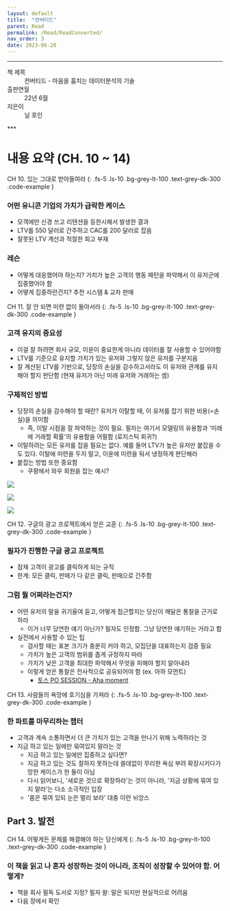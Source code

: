 ```yaml
---
layout: default
title:  "컨버티드"
parent: Read
permalink: /Read/ReadConverted/
nav_order: 3
date: 2023-06-20
---
```


***
<dl>
  <dt>책 제목</dt>
  <dd>컨버티드 - 마음을 훔치는 데이터분석의 기술</dd>
<dt>출판연월</dt>
  <dd>22년 6월</dd>
  <dt>지은이</dt>
  <dd>닐 호인</dd>
</dl>
***


# **내용 요약 (CH. 10 ~ 14)**

CH 10. 있는 그대로 받아들여라
{: .fs-5 .ls-10 .bg-grey-lt-100 .text-grey-dk-300 .code-example }

### 어떤 유니콘 기업의 가치가 급락한 케이스
- 모객에만 신경 쓰고 리텐션을 등한시해서 발생한 결과
- LTV를 550 달러로 간주하고 CAC를 200 달러로 잡음
- 잘못된 LTV 계산과 적절한 회고 부재

### 레슨
- 어떻게 대응했어야 하는지? 가치가 높은 고객의 행동 패턴을 파악해서 이 유저군에 집중했어야 함
- 어떻게 집중하란건지? 추천 시스템 & 교차 판매


CH 11. 잘 안 되면 미련 없이 돌아서라
{: .fs-5 .ls-10 .bg-grey-lt-100 .text-grey-dk-300 .code-example }

### 고객 유지의 중요성
- 이걸 잘 하려면 회사 규모, 이윤이 중요한게 아니라 데이터를 잘 사용할 수 있어야함
- LTV를 기준으로 유지할 가치가 있는 유저와 그렇지 않은 유저를 구분지음
- 잘 계산된 LTV를 기반으로, 당장의 손실을 감수하고서라도 이 유저와 관계를 유지해야 할지 판단함 (현재 유저가 아닌 미래 유저와 거래하는 셈)

### 구체적인 방법
- 당장의 손실을 감수해야 할 때란? 유저가 이탈할 때, 이 유저를 잡기 위한 비용(=손실)을 의미함
  - 즉, 이탈 시점을 잘 파악하는 것이 필요. 필자는 여기서 모델링의 유용함과 '미래에 거래할 확률'의 유용함을 어필함 (로지스틱 회귀?)
- 이탈하려는 모든 유저를 잡을 필요는 없다. 예를 들어 LTV가 높은 유저만 붙잡을 수도 있다. 이탈에 미련을 두지 말고, 이윤에 미련을 둬서 냉정하게 판단해라
- 붙잡는 방법 또한 중요함
  - 쿠팡에서 와우 회원을 잡는 예시?

![](https://s-seo.github.io/assets/images/post_converted_1.png)

![](https://s-seo.github.io/assets/images/post_converted_2.png)

![](https://s-seo.github.io/assets/images/post_converted_3.png)

CH 12. 구글의 광고 프로젝트에서 얻은 교훈
{: .fs-5 .ls-10 .bg-grey-lt-100 .text-grey-dk-300 .code-example }

### 필자가 진행한 구글 광고 프로젝트
- 잠재 고객이 광고를 클릭하게 되는 규칙
- 한계: 모든 클릭, 판매가 다 같은 클릭, 판매으로 간주함

### 그럼 뭘 어쩌라는건지?
- 어떤 유저의 말을 귀기울여 듣고, 어떻게 접근할지는 당신이 깨달은 통찰을 근거로 하라
  - 이거 너무 당연한 얘기 아닌가? 필자도 인정함. 그냥 당연한 얘기하는 거라고 함
- 실전에서 사용할 수 있는 팁
  - 검사할 때는 표본 크기가 충분히 커야 하고, 모집단을 대표하는지 검증 필요
  - 가치가 높은 고객의 범위를 좁게 규정하지 마라
  - 가치가 낮은 고객을 최대한 파악해서 무엇을 피해야 할지 알아내라
  - 이렇게 얻은 통찰은 전사적으로 공유되어야 함 (ex. 아하 모먼트)
    - [토스 PO SESSION - Aha moment](https://www.youtube.com/watch?v=0KgOCKJ1PG4)

CH 13. 사람들의 욕망에 호기심을 가져라
{: .fs-5 .ls-10 .bg-grey-lt-100 .text-grey-dk-300 .code-example }

### 한 파트를 마무리하는 챕터
- 고객과 계속 소통하면서 더 큰 가치가 있는 고객을 만나기 위해 노력하라는 것
- 지금 하고 있는 일에만 묶여있지 말라는 것
  - 지금 하고 있는 일에만 집중하고 싶다면?
  - 지금 하고 있는 것도 잘하지 못하는데 쓸데없이 무리한 욕심 부려 확장시키다가 망한 케이스가 한 둘이 아님
  - 다시 읽어보니, '새로운 것으로 확장하라'는 것이 아니라, '지금 상황에 묶여 있지 말라'는 다소 소극적인 입장
  - '몸은 묶여 있되 눈은 멀리 보라' 대충 이런 뉘앙스

## Part 3. 발전

CH 14. 어떻게든 문제를 해결해야 하는 당신에게
{: .fs-5 .ls-10 .bg-grey-lt-100 .text-grey-dk-300 .code-example }

### 이 책을 읽고 나 혼자 성장하는 것이 아니라, 조직이 성장할 수 있어야 함. 어떻게?
- 책을 회사 필독 도서로 지정? 필자 왈: 말은 되지만 현실적으로 어려움
- 다음 장에서 확인



